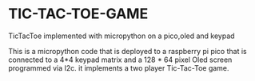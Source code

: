 # TIC-TAC-TOE-GAME
TicTacToe implemented with micropython on a pico,oled and keypad

This is a micropython code that is deployed to a raspberry pi pico that is connected to a 4*4 keypad matrix and a 128 * 64 pixel Oled screen programmed via I2c. it implements a two player Tic-Tac-Toe game.
